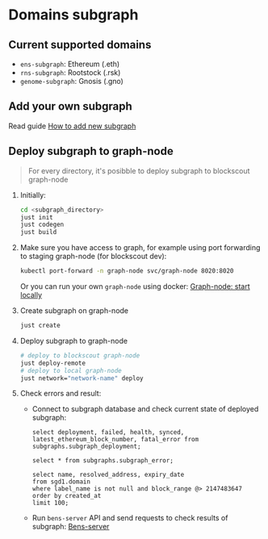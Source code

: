 # Domains subgraph

## Current supported domains

+ `ens-subgraph`: Ethereum (.eth)
+ `rns-subgraph`: Rootstock (.rsk)
+ `genome-subgraph`: Gnosis (.gno)

## Add your own subgraph

Read guide [How to add new subgraph](../subgraph-writer/README.md)

## Deploy subgraph to graph-node

> For every directory, it's posibble to deploy subgraph to blockscout graph-node

1. Initially:

    ```bash
    cd <subgraph_directory>
    just init
    just codegen
    just build
    ```

1. Make sure you have access to graph, for example using port forwarding to staging graph-node (for blockscout dev):

    ```bash
    kubectl port-forward -n graph-node svc/graph-node 8020:8020
    ```

    Or you can run your own `graph-node` using docker: [Graph-node: start locally](../README.md#start-locally)

1. Create subgraph on graph-node

    ```bash
    just create
    ```

1. Deploy subgraph to graph-node

    ```bash
    # deploy to blockscout graph-node
    just deploy-remote
    # deploy to local graph-node
    just network="network-name" deploy
    ```

1. Check errors and result:

   + Connect to subgraph database and check current state of deployed subgraph:

        ```postgres
        select deployment, failed, health, synced, latest_ethereum_block_number, fatal_error from subgraphs.subgraph_deployment;
        
        select * from subgraphs.subgraph_error;
        
        select name, resolved_address, expiry_date 
        from sgd1.domain 
        where label_name is not null and block_range @> 2147483647 
        order by created_at 
        limit 100;
        ```

   + Run `bens-server` API and send requests to check results of subgraph: [Bens-server](../../bens-server/README.md)
